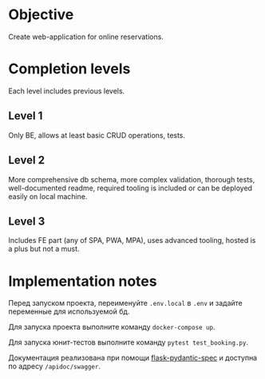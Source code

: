 # Objective

Create web-application for online reservations.

# Completion levels

Each level includes previous levels.

## Level 1

Only BE, allows at least basic CRUD operations, tests.

## Level 2

More comprehensive db schema, more complex validation, thorough tests, well-documented readme, required tooling is included or can be deployed easily on local machine.

## Level 3

Includes FE part (any of SPA, PWA, MPA), uses advanced tooling, hosted is a plus but not a must.

# Implementation notes

Перед запуском проекта, переименуйте `.env.local` в `.env` и задайте переменные для используемой бд. 

Для запуска проекта выполните команду `docker-compose up`.

Для запуска юнит-тестов выполните команду `pytest test_booking.py`.

Документация реализована при помощи [flask-pydantic-spec](https://github.com/turner-townsend/flask-pydantic-spec) и доступна по адресу `/apidoc/swagger`.
